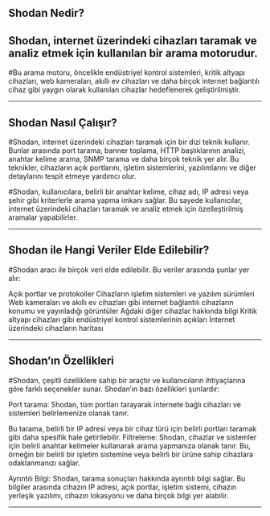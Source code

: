 ## Shodan Nedir?

## Shodan, internet üzerindeki cihazları taramak ve analiz etmek için kullanılan bir arama motorudur. 
#Bu arama motoru, öncelikle endüstriyel kontrol sistemleri, kritik altyapı cihazları, web kameraları, akıllı ev cihazları ve daha birçok internet bağlantılı cihaz gibi yaygın olarak kullanılan cihazlar hedeflenerek geliştirilmiştir.

------------
## Shodan Nasıl Çalışır?

#Shodan, internet üzerindeki cihazları taramak için bir dizi teknik kullanır. Bunlar arasında port tarama, banner toplama, HTTP başlıklarının analizi, anahtar kelime arama, SNMP tarama ve daha birçok teknik yer alır. Bu teknikler, cihazların açık portlarını, işletim sistemlerini, yazılımlarını ve diğer detaylarını tespit etmeye yardımcı olur.

#Shodan, kullanıcılara, belirli bir anahtar kelime, cihaz adı, IP adresi veya şehir gibi kriterlerle arama yapma imkanı sağlar. Bu sayede kullanıcılar, internet üzerindeki cihazları taramak ve analiz etmek için özelleştirilmiş aramalar yapabilirler.

------------

## Shodan ile Hangi Veriler Elde Edilebilir?

#Shodan aracı ile birçok veri elde edilebilir. Bu veriler arasında şunlar yer alır:

Açık portlar ve protokoller
Cihazların işletim sistemleri ve yazılım sürümleri
Web kameraları ve akıllı ev cihazları gibi internet bağlantılı cihazların konumu ve yayınladığı görüntüler
Ağdaki diğer cihazlar hakkında bilgi
Kritik altyapı cihazları gibi endüstriyel kontrol sistemlerinin açıkları
İnternet üzerindeki cihazların haritası

------------


## Shodan’ın Özellikleri

#Shodan, çeşitli özelliklere sahip bir araçtır ve kullanıcıların ihtiyaçlarına göre farklı seçenekler sunar. Shodan’ın bazı özellikleri şunlardır:

Port tarama: Shodan, tüm portları tarayarak internete bağlı cihazları ve sistemleri belirlemenize olanak tanır. 

Bu tarama, belirli bir IP adresi veya bir cihaz türü için belirli portları taramak gibi daha spesifik hale getirilebilir.
Filtreleme: Shodan, cihazlar ve sistemler için belirli anahtar kelimeler kullanarak arama yapmanıza olanak tanır. Bu, örneğin bir belirli bir işletim sistemine veya belirli bir ürüne sahip cihazlara odaklanmanızı sağlar.

Ayrıntılı Bilgi: Shodan, tarama sonuçları hakkında ayrıntılı bilgi sağlar.
Bu bilgiler arasında cihazın IP adresi, açık portlar, işletim sistemi, cihazın yerleşik yazılımı, cihazın lokasyonu ve daha birçok bilgi yer alabilir.

-----------


